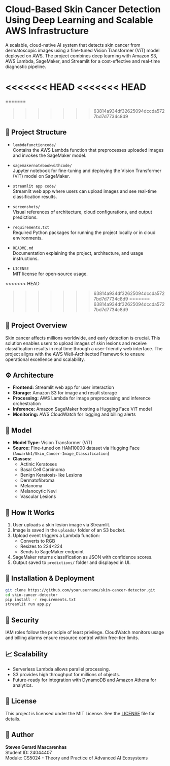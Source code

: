 # Cloud-Based Skin Cancer Detection Using Deep Learning and Scalable AWS Infrastructure

A scalable, cloud-native AI system that detects skin cancer from dermatoscopic images using a fine-tuned Vision Transformer (ViT) model deployed on AWS. The project combines deep learning with Amazon S3, AWS Lambda, SageMaker, and Streamlit for a cost-effective and real-time diagnostic pipeline.

<<<<<<< HEAD
<<<<<<< HEAD
=======
=======
>>>>>>> 63814a934df32625094dccda5727bd7d7734c8d9
## 📁 Project Structure

- `lambdafunctioncode/`  
  Contains the AWS Lambda function that preprocesses uploaded images and invokes the SageMaker model.

- `sagemakernotebookwithcode/`  
  Jupyter notebook for fine-tuning and deploying the Vision Transformer (ViT) model on SageMaker.

- `streamlit app code/`  
  Streamlit web app where users can upload images and see real-time classification results.

- `screenshots/`  
  Visual references of architecture, cloud configurations, and output predictions.

- `requirements.txt`  
  Required Python packages for running the project locally or in cloud environments.

- `README.md`  
  Documentation explaining the project, architecture, and usage instructions.

- `LICENSE`  
  MIT license for open-source usage.



<<<<<<< HEAD
>>>>>>> 63814a934df32625094dccda5727bd7d7734c8d9
=======
>>>>>>> 63814a934df32625094dccda5727bd7d7734c8d9
## 📌 Project Overview
Skin cancer affects millions worldwide, and early detection is crucial. This solution enables users to upload images of skin lesions and receive classification results in real time through a user-friendly web interface. The project aligns with the AWS Well-Architected Framework to ensure operational excellence and scalability.

## ⚙️ Architecture
- **Frontend:** Streamlit web app for user interaction
- **Storage:** Amazon S3 for image and result storage
- **Processing:** AWS Lambda for image preprocessing and inference orchestration
- **Inference:** Amazon SageMaker hosting a Hugging Face ViT model
- **Monitoring:** AWS CloudWatch for logging and billing alerts

## 🧠 Model
- **Model Type:** Vision Transformer (ViT)
- **Source:** Fine-tuned on HAM10000 dataset via Hugging Face (`Anwarkh1/Skin_Cancer-Image_Classification`)
- **Classes:** 
  - Actinic Keratoses
  - Basal Cell Carcinoma
  - Benign Keratosis-like Lesions
  - Dermatofibroma
  - Melanoma
  - Melanocytic Nevi
  - Vascular Lesions

## 🚀 How It Works
1. User uploads a skin lesion image via Streamlit.
2. Image is saved in the `uploads/` folder of an S3 bucket.
3. Upload event triggers a Lambda function:
   - Converts to RGB
   - Resizes to 224×224
   - Sends to SageMaker endpoint
4. SageMaker returns classification as JSON with confidence scores.
5. Output saved to `predictions/` folder and displayed in UI.

## 🧪 Installation & Deployment

```bash
git clone https://github.com/yourusername/skin-cancer-detector.git
cd skin-cancer-detector
pip install -r requirements.txt
streamlit run app.py
```

## 🔐 Security
IAM roles follow the principle of least privilege. CloudWatch monitors usage and billing alarms ensure resource control within free-tier limits.

## 📈 Scalability
- Serverless Lambda allows parallel processing.
- S3 provides high throughput for millions of objects.
- Future-ready for integration with DynamoDB and Amazon Athena for analytics.

## 📄 License
This project is licensed under the MIT License. See the [LICENSE](LICENSE) file for details.

## 👤 Author
**Steven Gerard Mascarenhas**  
Student ID: 24044407  
Module: CS5024 - Theory and Practice of Advanced AI Ecosystems
